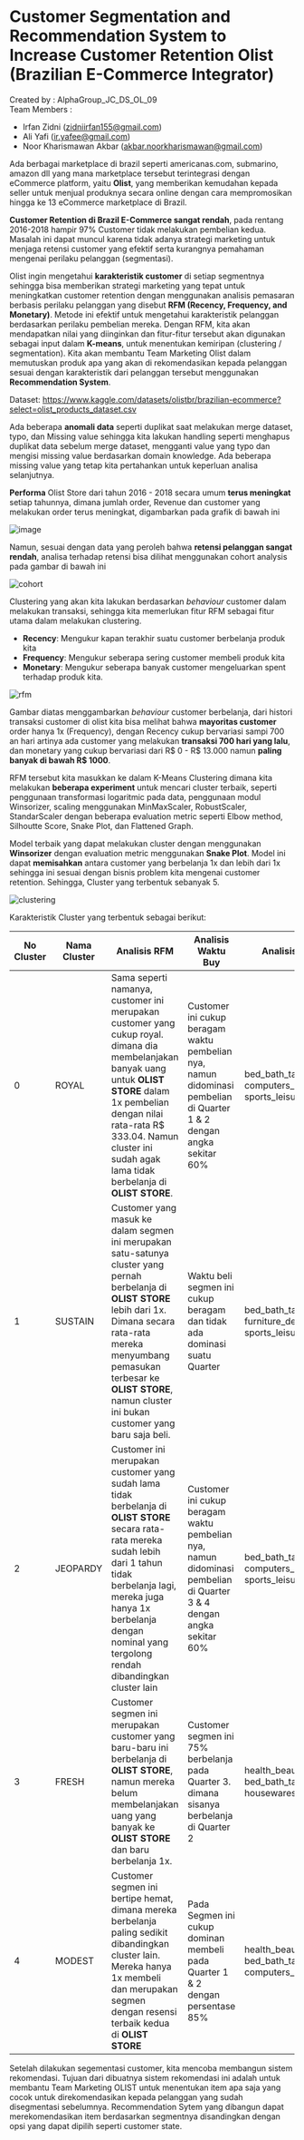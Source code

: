 # **Customer Segmentation and Recommendation System to Increase Customer Retention Olist (Brazilian E-Commerce Integrator)**

Created by    : AlphaGroup_JC_DS_OL_09 \
Team Members  :
- Irfan Zidni (zidniirfan155@gmail.com)
- Ali Yafi (ir.yafee@gmail.com)
- Noor Kharismawan Akbar (akbar.noorkharismawan@gmail.com)

Ada berbagai marketplace di brazil seperti americanas.com, submarino, amazon dll yang mana marketplace tersebut terintegrasi dengan eCommerce platform, yaitu **Olist**, yang memberikan kemudahan kepada seller untuk menjual produknya secara online dengan cara mempromosikan hingga ke 13 eCommerce marketplace di Brazil.

**Customer Retention di Brazil E-Commerce sangat rendah**, pada rentang 2016-2018 hampir 97% Customer tidak melakukan pembelian kedua. Masalah ini dapat muncul karena tidak adanya strategi marketing untuk menjaga retensi customer yang efektif serta kurangnya pemahaman mengenai perilaku pelanggan (segmentasi).

Olist ingin mengetahui **karakteristik customer** di setiap segmentnya sehingga bisa memberikan strategi marketing yang tepat untuk meningkatkan customer retention dengan menggunakan analisis pemasaran berbasis perilaku pelanggan yang disebut **RFM (Recency, Frequency, and Monetary)**. Metode ini efektif untuk mengetahui karakteristik pelanggan berdasarkan perilaku pembelian mereka. Dengan RFM, kita akan mendapatkan nilai yang diinginkan dan fitur-fitur tersebut akan digunakan sebagai input dalam **K-means**, untuk menentukan kemiripan (clustering / segmentation). Kita akan membantu Team Marketing Olist dalam memutuskan produk apa yang akan di rekomendasikan kepada pelanggan sesuai dengan karakteristik dari pelanggan tersebut menggunakan **Recommendation System**.

Dataset: https://www.kaggle.com/datasets/olistbr/brazilian-ecommerce?select=olist_products_dataset.csv

Ada beberapa **anomali data** seperti duplikat saat melakukan merge dataset, typo, dan Missing value sehingga kita lakukan handling seperti menghapus duplikat data sebelum merge dataset, mengganti value yang typo dan mengisi missing value berdasarkan domain knowledge. Ada beberapa missing value yang tetap kita pertahankan untuk keperluan analisa selanjutnya.

**Performa** Olist Store dari tahun 2016 - 2018 secara umum **terus meningkat** setiap tahunnya, dimana jumlah order, Revenue dan customer yang melakukan order terus meningkat, digambarkan pada grafik di bawah ini

![image](https://github.com/PurwadhikaDev/AlphaGroup_JC_DS_OL_09_FinalProject/assets/113813837/2a43ac5e-2d9f-4f3d-839d-b34a9e39d96d)

Namun, sesuai dengan data yang peroleh bahwa **retensi pelanggan sangat rendah**, analisa terhadap retensi bisa dilihat menggunakan cohort analysis pada gambar di bawah ini

![cohort](https://github.com/PurwadhikaDev/AlphaGroup_JC_DS_OL_09_FinalProject/assets/113813837/a8199146-08ed-402a-80ea-09904fa27d87)

Clustering yang akan kita lakukan berdasarkan *behaviour* customer dalam melakukan transaksi, sehingga kita memerlukan fitur RFM sebagai fitur utama dalam melakukan clustering.
- **Recency**: Mengukur kapan terakhir suatu customer berbelanja produk kita
- **Frequency**: Mengukur seberapa sering customer membeli produk kita
- **Monetary**: Mengukur seberapa banyak customer mengeluarkan spent terhadap produk kita.

![rfm](https://github.com/PurwadhikaDev/AlphaGroup_JC_DS_OL_09_FinalProject/assets/113813837/d0a90b2a-3ef3-4b15-aca7-6f67503dd720)

Gambar diatas menggambarkan *behaviour* customer berbelanja, dari histori transaksi customer di olist kita bisa melihat bahwa **mayoritas customer** order hanya 1x (Frequency), dengan Recency cukup bervariasi sampi 700 an hari artinya ada customer yang melakukan **transaksi 700 hari yang lalu**, dan monetary yang cukup bervariasi  dari R$ 0 - R$ 13.000 namun **paling banyak di bawah R$ 1000**.

RFM tersebut kita masukkan ke dalam K-Means Clustering dimana kita melakukan **beberapa experiment** untuk mencari cluster terbaik, seperti penggunaan transformasi logaritmic pada data, penggunaan modul Winsorizer, scaling menggunakan MinMaxScaler, RobustScaler, StandarScaler dengan beberapa evaluation metric seperti Elbow method, Silhoutte Score, Snake Plot, dan Flattened Graph.

Model terbaik yang dapat melakukan cluster dengan menggunakan **Winsorizer** dengan evaluation metric menggunakan **Snake Plot**. Model ini dapat **memisahkan** antara customer yang berbelanja 1x dan lebih dari 1x sehingga ini sesuai dengan bisnis problem kita mengenai customer retention. Sehingga, Cluster yang terbentuk sebanyak 5.

![clustering](https://github.com/PurwadhikaDev/AlphaGroup_JC_DS_OL_09_FinalProject/assets/113813837/03b66af3-07cf-4274-9478-c83ced46da8d)

Karakteristik Cluster yang terbentuk sebagai berikut:

| No Cluster | Nama Cluster | Analisis RFM | Analisis Waktu Buy | Analisis Produk |
| -- | -- | -- | -- | -- |
| 0 | ROYAL | Sama seperti namanya, customer ini merupakan customer yang cukup royal. dimana dia membelanjakan banyak uang untuk **OLIST STORE** dalam 1x pembelian dengan nilai rata-rata R$ 333.04. Namun cluster ini sudah agak lama tidak berbelanja di **OLIST STORE**. | Customer ini cukup beragam waktu pembelian nya, namun didominasi pembelian di Quarter 1 & 2 dengan angka sekitar 60% | bed_bath_table, computers_accessories, sports_leisure |
| 1 | SUSTAIN | Customer yang masuk ke dalam segmen ini merupakan satu-satunya cluster yang pernah berbelanja di **OLIST STORE** lebih dari 1x. Dimana secara rata-rata mereka menyumbang pemasukan terbesar ke **OLIST STORE**, namun cluster ini bukan customer yang baru saja beli. | Waktu beli segmen ini cukup beragam dan tidak ada dominasi suatu Quarter | bed_bath_table, furniture_decor, sports_leisure |
| 2 | JEOPARDY | Customer ini merupakan customer yang sudah lama tidak berbelanja di **OLIST STORE** secara rata-rata mereka sudah lebih dari 1 tahun tidak berbelanja lagi, mereka juga hanya 1x berbelanja dengan nominal yang tergolong rendah dibandingkan cluster lain | Customer ini cukup beragam waktu pembelian nya, namun didominasi pembelian di Quarter 3 & 4 dengan angka sekitar 60% | bed_bath_table, computers_accessories, sports_leisure |
| 3 | FRESH | Customer segmen ini merupakan customer yang baru-baru ini berbelanja di **OLIST STORE**, namun mereka belum membelanjakan uang yang banyak ke **OLIST STORE** dan baru berbelanja 1x. | Customer segmen ini 75% berbelanja pada Quarter 3. dimana sisanya berbelanja di Quarter 2 | health_beauty, bed_bath_table, housewares |
| 4 | MODEST | Customer segmen ini bertipe hemat, dimana mereka berbelanja paling sedikit dibandingkan cluster lain. Mereka hanya 1x membeli dan merupakan segmen dengan resensi terbaik kedua di **OLIST STORE** | Pada Segmen ini cukup dominan membeli pada Quarter 1 & 2 dengan persentase 85% | health_beauty, bed_bath_table, computers_accessories |

Setelah dilakukan segementasi customer, kita mencoba membangun sistem rekomendasi. Tujuan dari dibuatnya sistem rekomendasi ini adalah untuk membantu Team Marketing OLIST untuk menentukan item apa saja yang cocok untuk direkomendasikan kepada pelanggan yang sudah disegmentasi sebelumnya. Recommendation Sytem yang dibangun dapat merekomendasikan item berdasarkan segmentnya disandingkan dengan opsi yang dapat dipilih seperti customer state.

